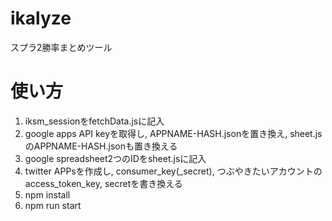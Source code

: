 # ikalyze
スプラ2勝率まとめツール

# 使い方
1. iksm_sessionをfetchData.jsに記入
2. google apps API keyを取得し, APPNAME-HASH.jsonを置き換え, sheet.jsのAPPNAME-HASH.jsonも置き換える
3. google spreadsheet2つのIDをsheet.jsに記入
4. twitter APPsを作成し, consumer\_key(\_secret), つぶやきたいアカウントのaccess\_token\_key, secretを書き換える
5. npm install
6. npm run start
